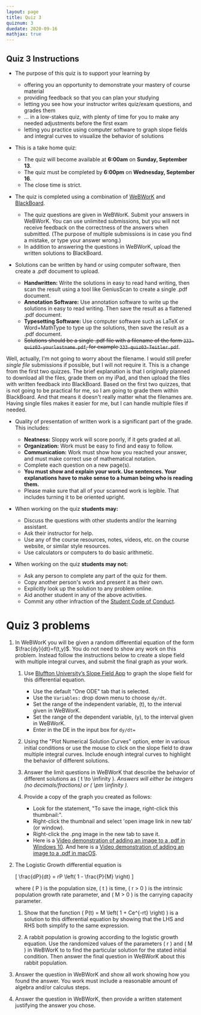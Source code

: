 ```yaml
---
layout: page
title: Quiz 3
quiznum: 3
duedate: 2020-09-16
mathjax: true
---
```



## Quiz 3 Instructions

+ The purpose of this quiz is to support your learning by
    - offering you an opportunity to demonstrate your mastery of course material
    - providing feedback so that you can plan your studying
    - letting you see how your instructor writes quiz/exam questions, and grades them
    - ... in a low-stakes quiz, with plenty of time for you to make any needed adjustments before the first exam
    - letting you practice using computer software to graph slope fields and integral curves to visualize the behavior of solutions


+ This is a take home quiz:
    - The quiz will become available at **6:00am** on **Sunday, September 13**.
    - The quiz must be completed by **6:00pm** on **Wednesday, September 16**.
    - The close time is strict.

+ The quiz is completed using a combination of [WeBWorK](https://zeno.boisestate.edu/webwork2) and [BlackBoard](https://blackboard.boisestate.edu).
    - The quiz questions are given in WeBWorK. Submit your answers in WeBWorK.
      You can use unlimited submissions, but you will not receive feedback on the correctness of the answers when submitted.
      (The purpose of multiple submissions is in case you find a mistake, or type your answer wrong.)
    - In addition to answering the questions in WeBWorK, upload the written solutions to BlackBoard.


+ Solutions can be written by hand or using computer software, then create a .pdf document to upload.
    - **Handwritten:** Write the solutions in easy to read hand writing,
      then scan the result using a tool like GeniusScan to create a single .pdf document.
    - **Annotation Software:** Use annotation software to write up the solutions in easy to read writing.
      Then save the result as a flattened .pdf document.
    - **Typesetting Software:** Use computer software such as LaTeX or Word+MathType to type up the solutions,
      then save the result as a .pdf document.
    - ~~Solutions should be a single .pdf file with a filename of the form `333-quiz03-yourlastname.pdf`,
      for example `333-quiz03-Teitler.pdf`~~.

Well, actually, I'm not going to worry about the filename.
I would still prefer *single file* submissions if possible,
but I will not require it.
This is a change from the first two quizzes.
The brief explanation is that I originally planned to download all the files,
grade them on my iPad, and then upload the files with written feedback into BlackBoard.
Based on the first two quizzes, that is not going to be practical for me,
so I am going to grade them within BlackBoard.
And that means it doesn't really matter what the filenames are.
Having single files makes it easier for me, but I can handle multiple files if needed.

+ Quality of presentation of written work is a significant part of the grade. This includes:
    - **Neatness:** Sloppy work will score poorly, if it gets graded at all.
    - **Organization:** Work must be easy to find and easy to follow.
    - **Communication:** Work must show how you reached your answer, and must make correct use of mathematical notation.
    - Complete each question on a new page(s).
    - **You must show and explain your work. Use sentences.
      Your explanations have to make sense to a human being who is reading them.**
    - Please make sure that all of your scanned work is legible. That includes turning it to be oriented upright.

+ When working on the quiz **students may:**
    - Discuss the questions with other students and/or the learning assistant.
    - Ask their instructor for help.
    - Use any of the course resources, notes, videos, etc. on the course website, or similar style resources.
    - Use calculators or computers to do basic arithmetic.

+ When working on the quiz **students may not:**
    - Ask any person to complete any part of the quiz for them.
    - Copy another person's work and present it as their own.
    - Explicitly look up the solution to any problem online.
    - Aid another student in any of the above activities.
    - Commit any other infraction of the [Student Code of Conduct](https://www.boisestate.edu/policy/student-affairs/code-of-conduct/).


# Quiz 3 problems

1.  In WeBWorK you will be given a random differential equation of the form $\frac{dy}{dt}=f(t,y)$.
    You do not need to show any work on this problem.
    Instead follow the instructions below to create a slope field with multiple integral curves,
    and submit the final graph as your work.
    
    1.  Use [Bluffton University’s Slope Field App](https://homepages.bluffton.edu/~nesterd/apps/slopefields.html)
        to graph the slope field for this differential equation.
        
        * Use the default "One ODE" tab that is selected.
        * Use the `Variables:` drop down menu to choose `dy/dt`.
        * Set the range of the independent variable, \(t\), to the interval given in WeBWorK.
        * Set the range of the dependent variable, \(y\), to the interval given in WeBWorK.
        * Enter in the DE in the input box for `dy/dt=`
    
    2.  Using the "Plot Numerical Solution Curves" option,
        enter in various initial conditions or use the mouse to click on the slope field
        to draw multiple integral curves.
        Include enough integral curves to highlight the behavior of different solutions.
        
    3.  Answer the limit questions in WeBWorK that describe the behavior
        of different solutions as \( t \to \infinity \).
        *Answers will either be integers (no decimals/fractions) or \( \pm \infinity \).*
        
    4.  Provide a copy of the graph you created as follows:

        * Look for the statement, "To save the image, right-click this thumbnail:".
        * Right-click the thumbnail and select 'open image link in new tab' (or window).
        * Right-click the .png image in the new tab to save it.
        * Here is a [Video demonstration of adding an image to a .pdf in Windows 10](https://youtu.be/Deh05NtAMbw).
          And here is a [Video demonstration of adding an image to a .pdf in macOS](https://youtu.be/Deh05NtAMbw).

2.  The Logistic Growth differential equation is

    \[ \frac{dP}{dt} = rP \left( 1 - \frac{P}{M} \right) \]

    where \( P \) is the population size, \( t \) is time,
    \( r > 0 \) is the intrinsic population growth rate parameter,
    and \( M > 0 \) is the carrying capacity parameter.

    1.  Show that the function \( P(t) = M \left( 1 + Ce^{-rt} \right) \)
        is a solution to this differential equation by showing that the LHS and RHS
        both simplify to the same expression.
    
    2.  A rabbit population is growing according to the logistic growth equation.
        Use the randomized values of the parameters \( r \) and \( M \)
        in WeBWorK to to find the particular solution for the stated initial condition.
        Then answer the final question in WeBWorK about this rabbit population.

3. Answer the question in WeBWorK and show all work showing how you found the answer.
You work must include a reasonable amount of algebra and/or calculus steps.

4. Answer the question in WeBWorK, then provide a written statement justifying the answer you chose.
